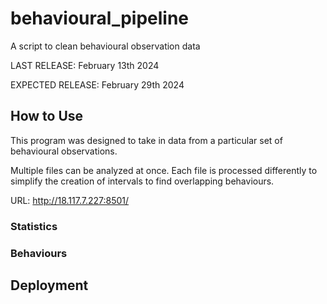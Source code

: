 # behavioural_pipeline
A script to clean behavioural observation data

LAST RELEASE: February 13th 2024

EXPECTED RELEASE: February 29th 2024

## How to Use
This program was designed to take in data from a particular set of behavioural observations.

Multiple files can be analyzed at once. Each file is processed differently to simplify the creation of intervals to find overlapping behaviours.

URL: http://18.117.7.227:8501/

### Statistics

### Behaviours

## Deployment
<!-- TODO: describe how to deploy -->

<!-- maybe pick a license now -->
